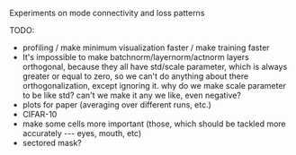 Experiments on mode connectivity and loss patterns

TODO:
- profiling / make minimum visualization faster / make training faster
- It's impossible to make batchnorm/layernorm/actnorm layers orthogonal, because they all have std/scale parameter, which is always greater or equal to zero, so we can't do anything about there orthogonalization, except ignoring it. why do we make scale parameter to be like std? can't we make it any we like, even negative?
- plots for paper (averaging over different runs, etc.)
- CIFAR-10
- make some cells more important (those, which should be tackled more accurately --- eyes, mouth, etc)
- sectored mask?
